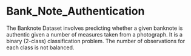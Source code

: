 # Bank_Note_Authentication
The Banknote Dataset involves predicting whether a given banknote is authentic given a number of measures taken from a photograph. It is a binary (2-class) classification problem. The number of observations for each class is not balanced. 
